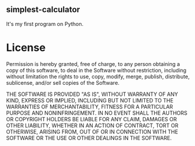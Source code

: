 ## simplest-calculator
It's my first program on Python.

# License
Permission is hereby granted, free of charge,
to any person obtaining a copy of this software,
to deal in the Software without restriction,
including without limitation the rights to use,
copy, modify, merge, publish, distribute, sublicense,
and/or sell copies of the Software.

THE SOFTWARE IS PROVIDED "AS IS", WITHOUT WARRANTY OF ANY KIND, EXPRESS OR IMPLIED,
INCLUDING BUT NOT LIMITED TO THE WARRANTIES OF MERCHANTABILITY,
FITNESS FOR A PARTICULAR PURPOSE AND NONINFRINGEMENT.
IN NO EVENT SHALL THE AUTHORS OR COPYRIGHT HOLDERS BE LIABLE FOR ANY CLAIM,
DAMAGES OR OTHER LIABILITY, WHETHER IN AN ACTION OF CONTRACT, TORT OR OTHERWISE,
ARISING FROM, OUT OF OR IN CONNECTION WITH THE SOFTWARE
OR THE USE OR OTHER DEALINGS IN THE SOFTWARE.
